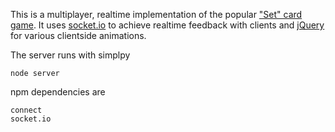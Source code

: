 This is a multiplayer, realtime implementation of the popular ["Set" card game][1].
It uses [socket.io][2] to achieve realtime feedback with clients and [jQuery][3] for
various clientside animations.

The server runs with simplpy

    node server
    
npm dependencies are

    connect
    socket.io

[1]: http://en.wikipedia.org/wiki/Set_(game)
[2]: http://socket.io/
[3]: https://github.com/jquery/jquery